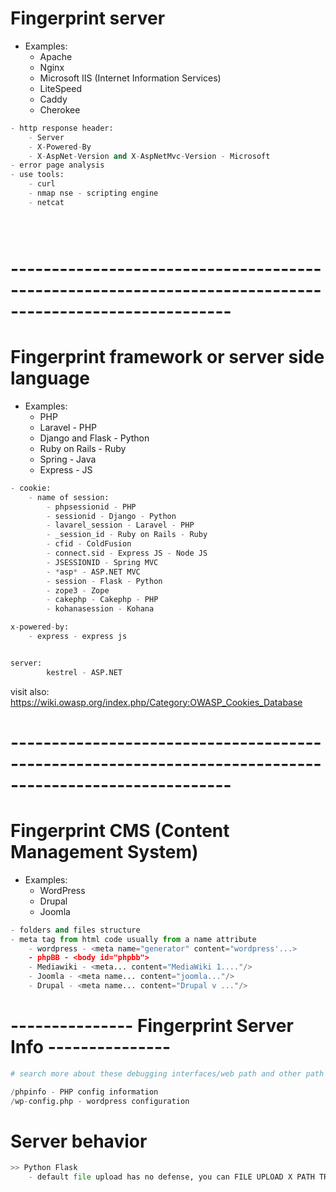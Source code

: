 
# Fingerprint server
- Examples:
	- Apache
	- Nginx
	- Microsoft IIS (Internet Information Services)
	- LiteSpeed
	- Caddy
	- Cherokee

```python
- http response header:
	- Server
	- X-Powered-By
	- X-AspNet-Version and X-AspNetMvc-Version - Microsoft
- error page analysis
- use tools:
	- curl
	- nmap nse - scripting engine
	- netcat





```


# -------------------------------------------------------------------------------------------------------


# Fingerprint framework or server side language
- Examples:
	- PHP
	- Laravel - PHP
	- Django and Flask - Python
	- Ruby on Rails - Ruby
	- Spring - Java
	- Express - JS

```python
- cookie:
	- name of session:
		- phpsessionid - PHP
		- sessionid - Django - Python
		- lavarel_session - Laravel - PHP
		- _session_id - Ruby on Rails - Ruby
		- cfid - ColdFusion
		- connect.sid - Express JS - Node JS
		- JSESSIONID - Spring MVC 
		- *asp* - ASP.NET MVC
		- session - Flask - Python
		- zope3 - Zope
		- cakephp - Cakephp - PHP
		- kohanasession - Kohana

x-powered-by:
	- express - express js


server:
		kestrel - ASP.NET


```

visit also:
https://wiki.owasp.org/index.php/Category:OWASP_Cookies_Database



# -------------------------------------------------------------------------------------------------------

# Fingerprint CMS (Content Management System)
- Examples:
	- WordPress
	- Drupal
	- Joomla

```python
- folders and files structure
- meta tag from html code usually from a name attribute
	- wordpress - <meta name="generator" content="wordpress'...>
	- phpBB - <body id="phpbb">
	- Mediawiki - <meta... content="MediaWiki 1...."/>
	- Joomla - <meta name... content="joomla..."/>
	- Drupal - <meta name... content="Drupal v ..."/>
```


# --------------- Fingerprint Server Info ---------------

```python
# search more about these debugging interfaces/web path and other path for other technologies

/phpinfo - PHP config information
/wp-config.php - wordpress configuration
```



# Server behavior
```python
>> Python Flask
	- default file upload has no defense, you can FILE UPLOAD X PATH TRAVERSAL attack






```


















